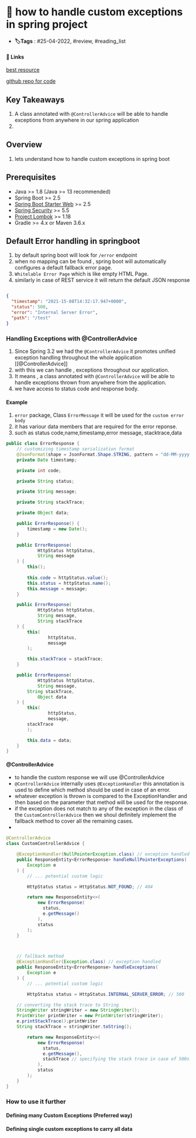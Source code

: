# 📑 how to handle custom exceptions in spring project

- **🏷️Tags** : #25-04-2022, #review, #reading_list

#### 🔗 Links
[best resource](https://auth0.com/blog/get-started-with-custom-error-handling-in-spring-boot-java/)

[github repo for code](https://github.com/Tonel/spring-boot-custom-error-handling)


## Key Takeaways
1. A class annotated with `@ControllerAdvice` will be able to handle exceptions from anywhere in our spring application
2. 
## Overview
1. lets understand how to handle custom exceptions in spring boot

##  Prerequisites
-   Java >= 1.8 (Java >= 13 recommended)
-   Spring Boot >= 2.5
-   [Spring Boot Starter Web](https://mvnrepository.com/artifact/org.springframework.boot/spring-boot-starter-web) >= 2.5
-   [Spring Security](https://mvnrepository.com/artifact/org.springframework.security/spring-security-core) >= 5.5
-   [Project Lombok](https://mvnrepository.com/artifact/org.projectlombok/lombok) >= 1.18
-   Gradle >= 4.x or Maven 3.6.x



##  Default Error handling in springboot
1. by default spring boot will look for `/error` endpoint
2. when no mapping can be found , spring boot will automatically configures a default fallback error page.
3. `Whitelable Error Page` which is like empty HTML Page.
4. similarly in case of REST service it will return the default JSON response
```json

{
  "timestamp": "2021-15-08T14:32:17.947+0000",
  "status": 500,
  "error": "Internal Server Error",
  "path": "/test"
}
```




###  Handling Exceptions with @ControllerAdvice
1. Since Spring 3.2  we had the `@ControllerAdvice` it promotes unified exception handling throughout the whole application   [[@ControllerAdvice]]
2. with this we can handle , exceptions throughout our application.
3. It means , a class annotated with `@ControllerAdvice` will be able to handle exceptions thrown from anywhere from the application.
4. we have access to status code and response body.


#### Example
1. `error` package, Class `ErrorMessage` it will be used for the `custom error body`
2. it has variour data members that are required for the error reponse.
3. such as status code,name,timestamp,error message, stacktrace,data

```java
public class ErrorResponse {
    // customizing timestamp serialization format
    @JsonFormat(shape = JsonFormat.Shape.STRING, pattern = "dd-MM-yyyy hh:mm:ss")
    private Date timestamp;

    private int code;

    private String status;

    private String message;

    private String stackTrace;

    private Object data;

    public ErrorResponse() {
        timestamp = new Date();
    }

    public ErrorResponse(
            HttpStatus httpStatus,
            String message
    ) {
        this();
    
        this.code = httpStatus.value();
        this.status = httpStatus.name();
        this.message = message;
    }

    public ErrorResponse(
            HttpStatus httpStatus,
            String message,
            String stackTrace
    ) {
        this(
                httpStatus,
                message        
        );

        this.stackTrace = stackTrace;
    }

    public ErrorResponse(
            HttpStatus httpStatus,
            String message,
        String stackTrace,
            Object data
    ) {
        this(
                httpStatus,
                message,
        stackTrace
        );

        this.data = data;
    }
}
```


#### @ControllerAdvice
- to handle the custom response we will use @ControllerAdvice
- `@ControllerAdvice` internally uses `@ExceptionHandler` this annotation is used to define which method should be used in case of an error.
- whatever exception is thrown is compared to the ExceptionHandler and then based on the parameter that method will be used for the response.
- if the exception does not match to any of the exception in the class of the `CustomControllerAdvice` then we shoul definitely implement the fallback method to cover all the remaining cases.
- 


```java
@ControllerAdvice
class CustomControllerAdvice {

    @ExceptionHandler(NullPointerException.class) // exception handled
    public ResponseEntity<ErrorResponse> handleNullPointerExceptions(
        Exception e
    ) {
        // ... potential custom logic

        HttpStatus status = HttpStatus.NOT_FOUND; // 404

        return new ResponseEntity<>(
            new ErrorResponse(
              status, 
              e.getMessage()
            ),
            status
        );
    }



    // fallback method
    @ExceptionHandler(Exception.class) // exception handled
    public ResponseEntity<ErrorResponse> handleExceptions(
        Exception e
    ) {
        // ... potential custom logic

        HttpStatus status = HttpStatus.INTERNAL_SERVER_ERROR; // 500

    // converting the stack trace to String
    StringWriter stringWriter = new StringWriter();
    PrintWriter printWriter = new PrintWriter(stringWriter);
    e.printStackTrace();printWriter
    String stackTrace = stringWriter.toString();

        return new ResponseEntity<>(
            new ErrorResponse(
              status, 
              e.getMessage(), 
              stackTrace // specifying the stack trace in case of 500s
            ),
            status
        );
    }
}
```

### How to use it further

#### Defining many Custom Exceptions (Preferred way)

#### Defining single custom exceptions to carry all data
